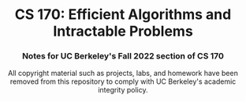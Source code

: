 <!--Project Header -->
<h1 align="center">CS 170: Efficient Algorithms and Intractable Problems</h1>
<h3 align="center">Notes for UC Berkeley's Fall 2022 section of CS 170</h3>

<!-- Overview -->
<p align="center">All copyright material such as projects, labs, and homework have been removed from this repository to comply with UC Berkeley's academic integrity policy.</p>
